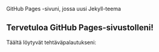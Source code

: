 GitHub Pages -sivuni, jossa uusi Jekyll-teema
## Tervetuloa GitHub Pages-sivustolleni!
Täältä löytyvät tehtäväpalautukseni:

